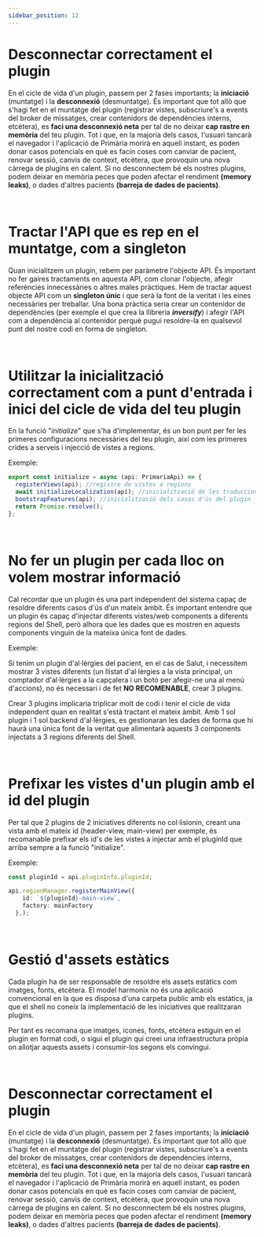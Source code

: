 ```yaml
---
sidebar_position: 12
---
```


# Desconnectar correctament el plugin

En el cicle de vida d'un plugin, passem per 2 fases importants; la **iniciació** (muntatge) i la **desconnexió** (desmuntatge). És important que tot allò que s'hagi fet en el muntatge del plugin (registrar vistes, subscriure's a events del broker de missatges, crear contenidors de dependències interns, etcètera), es **faci una desconnexió neta** per tal de no deixar **cap rastre en memòria** del teu plugin. Tot i que, en la majoria dels casos, l'usuari tancarà el navegador i l'aplicació de Primària morirà en aquell instant, es poden donar casos potencials en què es facin coses com canviar de pacient, renovar sessió, canvis de context, etcètera, que provoquin una nova càrrega de plugins en calent. Si no desconnectem bé els nostres plugins, podem deixar en memòria peces que poden afectar el rendiment **(memory leaks)**, o dades d'altres pacients **(barreja de dades de pacients)**.


<br/>

# Tractar l'API que es rep en el muntatge, com a singleton

Quan inicialitzem un plugin, rebem per paràmetre l'objecte API. És important no fer gaires tractaments en aquesta API, com clonar l'objecte, afegir referències innecessàries o altres males pràctiques. Hem de tractar aquest objecte API com un **singleton únic** i que serà la font de la veritat i les eines necessàries per treballar. Una bona pràctica seria crear un contenidor de dependències (per exemple el que crea la llibreria **_inversify_**) i afegir l'API com a dependència al contenidor perquè pugui resoldre-la en qualsevol punt del nostre codi en forma de singleton.

<br/>

# Utilitzar la inicialització correctament com a punt d'entrada i inici del cicle de vida del teu plugin

En la funció "_initialize_" que s'ha d'implementar, és un bon punt per fer les primeres configuracions necessàries del teu plugin, així com les primeres crides a serveis i injecció de vistes a regions.

Exemple:

```typescript
export const initialize = async (api: PrimariaApi) => {
  registerViews(api); //registre de vistes a regions
  await initializeLocalization(api); //inicialització de les traduccions del plugin
  bootstrapFeatures(api); //inicialització dels casos d'ús del plugin
  return Promise.resolve();
};
```

<br/>

# No fer un plugin per cada lloc on volem mostrar informació

Cal recordar que un plugin és una part independent del sistema capaç de resoldre diferents casos d'ús d'un mateix àmbit. És important entendre que un plugin és capaç d'injectar diferents vistes/web components a diferents regions del Shell, però alhora que les dades que es mostren en aquests components vinguin de la mateixa única font de dades.

Exemple:

Si tenim un plugin d'al·lèrgies del pacient, en el cas de Salut, i necessitem mostrar 3 vistes diferents (un llistat d'al·lèrgies a la vista principal, un comptador d'al·lèrgies a la capçalera i un botó per afegir-ne una al menú d'accions), no és necessari i de fet **NO RECOMENABLE**, crear 3 plugins.

Crear 3 plugins implicaria triplicar molt de codi i tenir el cicle de vida independent quan en realitat s'està tractant el mateix àmbit. Amb 1 sol plugin i 1 sol backend d'al·lèrgies, es gestionaran les dades de forma que hi haurà una única font de la veritat que alimentarà aquests 3 components injectats a 3 regions diferents del Shell.


<br/>

# Prefixar les vistes d'un plugin amb el id del plugin

Per tal que 2 plugins de 2 iniciatives diferents no col·lisionin, creant una vista amb el mateix id (header-view, main-view) per exemple, és recomanable prefixar els id's de les vistes a injectar amb el pluginId que arriba sempre a la funció "initialize".

Exemple:

```typescript
const pluginId = api.pluginInfo.pluginId;

api.regionManager.registerMainView({
    id: `${pluginId}-main-view`,
    factory: mainFactory
  },);
```


<br/>

# Gestió d'assets estàtics

Cada plugin ha de ser responsable de resoldre els assets estàtics com imatges, fonts, etcètera. El model harmonix no és una aplicació convencional en la que es disposa d'una carpeta public amb els estàtics, ja que el shell no coneix la implementació de les iniciatives que realitzaran plugins.

Per tant es recomana que imatges, icones, fonts, etcètera estiguin en el plugin en format codi, o sigui el plugin qui creei una infraestructura pròpia on allotjar aquests assets i consumir-los segons els convingui.


<br/>

# Desconnectar correctament el plugin

En el cicle de vida d'un plugin, passem per 2 fases importants; la **iniciació** (muntatge) i la **desconnexió** (desmuntatge). És important que tot allò que s'hagi fet en el muntatge del plugin (registrar vistes, subscriure's a events del broker de missatges, crear contenidors de dependències interns, etcètera), es **faci una desconnexió neta** per tal de no deixar **cap rastre en memòria** del teu plugin. Tot i que, en la majoria dels casos, l'usuari tancarà el navegador i l'aplicació de Primària morirà en aquell instant, es poden donar casos potencials en què es facin coses com canviar de pacient, renovar sessió, canvis de context, etcètera, que provoquin una nova càrrega de plugins en calent. Si no desconnectem bé els nostres plugins, podem deixar en memòria peces que poden afectar el rendiment **(memory leaks)**, o dades d'altres pacients **(barreja de dades de pacients)**.